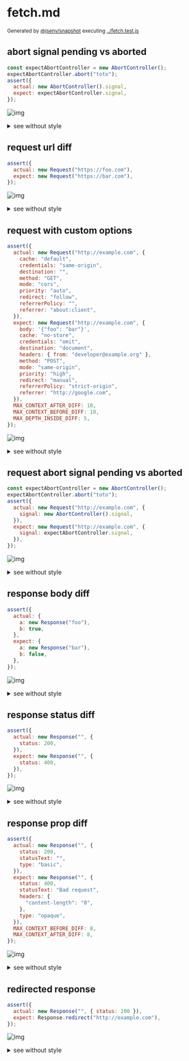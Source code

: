 # fetch.md

<sub>
  Generated by <a href="https://github.com/jsenv/core/tree/main/packages/independent/snapshot">@jsenv/snapshot</a> executing <a href="../fetch.test.js">../fetch.test.js</a>
</sub>

## abort signal pending vs aborted

```js
const expectAbortController = new AbortController();
expectAbortController.abort("toto");
assert({
  actual: new AbortController().signal,
  expect: expectAbortController.signal,
});
```

![img](fetch/abort_signal_pending_vs_aborted_throw.svg)

<details>
  <summary>see without style</summary>

```console
AssertionError: actual and expect are different

actual: AbortSignal
expect: AbortSignal {
  aborted: true,
  reason: "toto",
}
```

</details>


## request url diff

```js
assert({
  actual: new Request("https://foo.com"),
  expect: new Request("https://bar.com"),
});
```

![img](fetch/request_url_diff_throw.svg)

<details>
  <summary>see without style</summary>

```console
AssertionError: actual and expect are different

actual: Request("https://foo.com/")
expect: Request("https://bar.com/")
```

</details>


## request with custom options

```js
assert({
  actual: new Request("http://example.com", {
    cache: "default",
    credentials: "same-origin",
    destination: "",
    method: "GET",
    mode: "cors",
    priority: "auto",
    redirect: "follow",
    referrerPolicy: "",
    referrer: "about:client",
  }),
  expect: new Request("http://example.com", {
    body: '{"foo": "bar"}',
    cache: "no-store",
    credentials: "omit",
    destination: "document",
    headers: { from: "developer@example.org" },
    method: "POST",
    mode: "same-origin",
    priority: "high",
    redirect: "manual",
    referrerPolicy: "strict-origin",
    referrer: "http://google.com",
  }),
  MAX_CONTEXT_AFTER_DIFF: 10,
  MAX_CONTEXT_BEFORE_DIFF: 10,
  MAX_DEPTH_INSIDE_DIFF: 5,
});
```

![img](fetch/request_with_custom_options_throw.svg)

<details>
  <summary>see without style</summary>

```console
AssertionError: actual and expect are different

actual: Request("http://example.com/")
expect: Request("http://example.com/", {
  body: ReadableStream,
  cache: "no-store",
  credentials: "omit",
  headers: Headers(
    "from" => "developer@example.org",
  ),
  method: "POST",
  mode: "same-origin",
  redirect: "manual",
  referrerPolicy: "strict-origin",
  referrer: "http://google.com/",
})
```

</details>


## request abort signal pending vs aborted

```js
const expectAbortController = new AbortController();
expectAbortController.abort("toto");
assert({
  actual: new Request("http://example.com", {
    signal: new AbortController().signal,
  }),
  expect: new Request("http://example.com", {
    signal: expectAbortController.signal,
  }),
});
```

![img](fetch/request_abort_signal_pending_vs_aborted_throw.svg)

<details>
  <summary>see without style</summary>

```console
AssertionError: actual and expect are different

actual: Request("http://example.com/")
expect: Request("http://example.com/", {
  signal: AbortSignal {
    aborted: true,
    reason: "toto",
  },
})
```

</details>


## response body diff

```js
assert({
  actual: {
    a: new Response("foo"),
    b: true,
  },
  expect: {
    a: new Response("bar"),
    b: false,
  },
});
```

![img](fetch/response_body_diff_throw.svg)

<details>
  <summary>see without style</summary>

```console
AssertionError: actual and expect are different

actual: {
  a: Response(ReadableStream, { status: 200 }),
  b: true,
}
expect: {
  a: Response(ReadableStream, { status: 200 }),
  b: false,
}
```

</details>


## response status diff

```js
assert({
  actual: new Response("", {
    status: 200,
  }),
  expect: new Response("", {
    status: 400,
  }),
});
```

![img](fetch/response_status_diff_throw.svg)

<details>
  <summary>see without style</summary>

```console
AssertionError: actual and expect are different

actual: Response(ReadableStream, {
  status: 200,
})
expect: Response(ReadableStream, {
  status: 400,
})
```

</details>


## response prop diff

```js
assert({
  actual: new Response("", {
    status: 200,
    statusText: "",
    type: "basic",
  }),
  expect: new Response("", {
    status: 400,
    statusText: "Bad request",
    headers: {
      "content-length": "0",
    },
    type: "opaque",
  }),
  MAX_CONTEXT_BEFORE_DIFF: 8,
  MAX_CONTEXT_AFTER_DIFF: 8,
});
```

![img](fetch/response_prop_diff_throw.svg)

<details>
  <summary>see without style</summary>

```console
AssertionError: actual and expect are different

actual: Response(ReadableStream, {
  headers: Headers(
    "content-type" => "text/plain;charset=UTF-8",
  ),
  status: 200,
})
expect: Response(ReadableStream, {
  headers: Headers(
    "content-length" => "0"
  ),
  status: 400,
  statusText: "Bad request",
})
```

</details>


## redirected response

```js
assert({
  actual: new Response("", { status: 200 }),
  expect: Response.redirect("http://example.com"),
});
```

![img](fetch/redirected_response_throw.svg)

<details>
  <summary>see without style</summary>

```console
AssertionError: actual and expect are different

actual: Response(ReadableStream, {
  headers: Headers(
    "content-type" => "text/plain;charset=UTF-8",
  ),
  status: 200,
})
expect: Response(null, {
  headers: Headers(
    "location" => "http://example.com/",
  ),
  status: 302,
})
```

</details>
